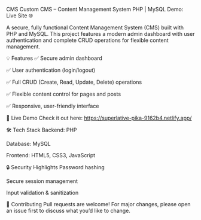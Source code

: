 CMS
Custom CMS – Content Management System
PHP | MySQL
Demo: Live Site 🌐

A secure, fully functional Content Management System (CMS) built with PHP and MySQL. This project features a modern admin dashboard with user authentication and complete CRUD operations for flexible content management.

💡 Features
✅ Secure admin dashboard

✅ User authentication (login/logout)

✅ Full CRUD (Create, Read, Update, Delete) operations

✅ Flexible content control for pages and posts

✅ Responsive, user-friendly interface

🚀 Live Demo
Check it out here: https://superlative-pika-9162b4.netlify.app/

🛠️ Tech Stack
Backend: PHP

Database: MySQL

Frontend: HTML5, CSS3, JavaScript

🔒 Security Highlights
Password hashing

Secure session management

Input validation & sanitization






🤝 Contributing
Pull requests are welcome! For major changes, please open an issue first to discuss what you’d like to change.

